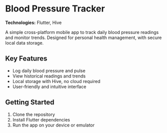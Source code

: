 # Blood Pressure Tracker

**Technologies:** Flutter, Hive

A simple cross-platform mobile app to track daily blood pressure readings and monitor trends. Designed for personal health management, with secure local data storage.

## Key Features
- Log daily blood pressure and pulse
- View historical readings and trends
- Local storage with Hive, no cloud required
- User-friendly and intuitive interface

## Getting Started
1. Clone the repository
2. Install Flutter dependencies
3. Run the app on your device or emulator
